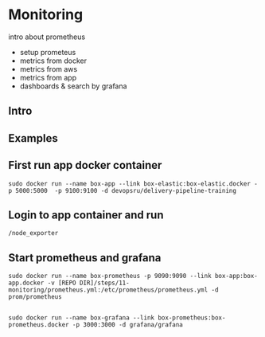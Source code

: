 # Monitoring

intro about prometheus

* setup prometeus
* metrics from docker
* metrics from aws
* metrics from app
* dashboards & search by grafana


## Intro

## Examples

## First run app docker container
```
sudo docker run --name box-app --link box-elastic:box-elastic.docker -p 5000:5000  -p 9100:9100 -d devopsru/delivery-pipeline-training
```

## Login to app container and run
```
/node_exporter 
```

## Start prometheus and grafana

```
sudo docker run --name box-prometheus -p 9090:9090 --link box-app:box-app.docker -v [REPO DIR]/steps/11-monitoring/prometheus.yml:/etc/prometheus/prometheus.yml -d prom/prometheus


sudo docker run --name box-grafana --link box-prometheus:box-prometheus.docker -p 3000:3000 -d grafana/grafana
```

